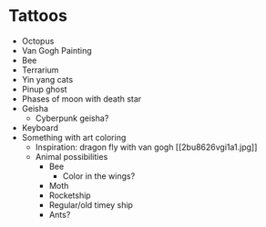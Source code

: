 # Tattoos

- Octopus
- Van Gogh Painting
- Bee
- Terrarium
- Yin yang cats
- Pinup ghost
- Phases of moon with death star
- Geisha
	- Cyberpunk geisha?
- Keyboard
- Something with art coloring
	- Inspiration: dragon fly with van gogh [[2bu8626vgi1a1.jpg]]
	- Animal possibilities
		- Bee
			- Color in the wings?
		- Moth
		- Rocketship
		- Regular/old timey ship
		- Ants?
